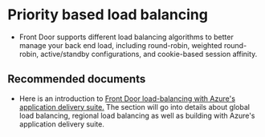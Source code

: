 <properties
    pageTitle="Priority based load balancing"
    description="Priority based load balancing"
    service="microsoft.afd"
    resource="afd"
    authors="jtwalters25" authorAlias="jewalte"
    displayOrder=""
    selfHelpType="generic"
    supportTopicIds="32614255"
    resourceTags=""
    productPesIds="16611"
    cloudEnvironments="public"
/>

# Priority based load balancing

* Front Door supports different load balancing algorithms to better manage your back end load, including round-robin, weighted round-robin, active/standby configurations, and cookie-based session affinity.

## **Recommended documents**
* Here is an introduction to [Front Door load-balancing with Azure's application delivery suite.](https://review.docs.microsoft.com/azure/frontdoor/front-door-lb-with-azure-app-delivery-suite?branch=master) The section will go into details about global load balancing, regional load balancing as well as building with Azure's application delivery suite.<br>

